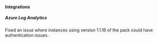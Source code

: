 
#### Integrations

##### Azure Log Analytics

Fixed an issue where instances using version 1.1.16 of the pack could have authentication issues.
